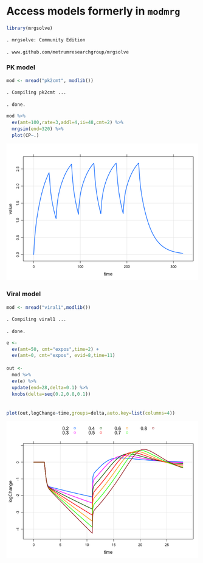 Access models formerly in `modmrg`
==================================

``` r
library(mrgsolve)
```

    . mrgsolve: Community Edition

    . www.github.com/metrumresearchgroup/mrgsolve

### PK model

``` r
mod <- mread("pk2cmt", modlib())
```

    . Compiling pk2cmt ...

    . done.

``` r
mod %>%
  ev(amt=100,rate=3,addl=4,ii=48,cmt=2) %>%
  mrgsim(end=320) %>% 
  plot(CP~.)
```

![](img/modmrg-unnamed-chunk-3-1.png)

### Viral model

``` r
mod <- mread("viral1",modlib())
```

    . Compiling viral1 ...

    . done.

``` r
e <- 
  ev(amt=50, cmt="expos",time=2) + 
  ev(amt=0, cmt="expos", evid=8,time=11)

out <- 
  mod %>%
  ev(e) %>%
  update(end=28,delta=0.1) %>%
  knobs(delta=seq(0.2,0.8,0.1))


plot(out,logChange~time,groups=delta,auto.key=list(columns=4))
```

![](img/modmrg-unnamed-chunk-4-1.png)
